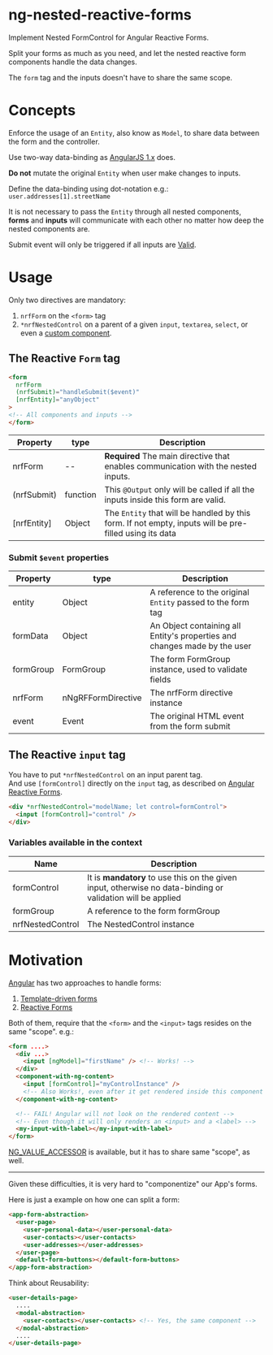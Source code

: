 # ng-nested-reactive-forms

Implement Nested FormControl for Angular Reactive Forms.

Split your forms as much as you need,
and let the nested reactive form components handle the data changes.

The `form` tag and the inputs doesn't have to share the same scope.

# Concepts

Enforce the usage of an `Entity`, also know as `Model`, to share data between the form and the controller.

Use two-way data-binding as [AngularJS 1.x](https://docs.angularjs.org/tutorial/step_06) does.

**Do not** mutate the original `Entity` when user make changes to inputs.

Define the data-binding using dot-notation e.g.: `user.addresses[1].streetName`

It is not necessary to pass the `Entity` through all nested components,  
**forms** and **inputs** will communicate with each other
no matter how deep the nested components are.

Submit event will only be triggered if all inputs are [Valid](https://angular.io/guide/form-validation).


# Usage

Only two directives are mandatory:

1. `nrfForm` on the `<form>` tag
2. `*nrfNestedControl` on a parent of a given `input`, `textarea`, `select`, or even a [custom component](https://angular.io/api/forms/DefaultValueAccessor).


## The Reactive `Form` tag

```html
<form
  nrfForm
  (nrfSubmit)="handleSubmit($event)"
  [nrfEntity]="anyObject"
>
<!-- All components and inputs -->
</form>
```

| Property    | type     | Description                                                                        |
|-------------|----------|------------------------------------------------------------------------------------|
| nrfForm     | --       | **Required** The main directive that enables communication with the nested inputs. |
| (nrfSubmit) | function | This `@Output` only will be called if all the inputs inside this form are valid.   |
| [nrfEntity] | Object   | The `Entity` that will be handled by this form. If not empty, inputs will be pre-filled using its data |


### Submit `$event` properties

| Property   | type               | Description                                          |
|------------|--------------------|------------------------------------------------------|
| entity     | Object             | A reference to the original `Entity` passed to the form tag |
| formData   | Object             | An Object containing all Entity's properties and changes made by the user |
| formGroup  | FormGroup          | The form FormGroup instance, used to validate fields |
| nrfForm    | nNgRFFormDirective | The nrfForm directive instance                       |
| event      | Event              | The original HTML event from the form submit         |



## The Reactive `input` tag

You have to put `*nrfNestedControl` on an input parent tag.  
And use `[formControl]` directly on the `input` tag, as described on
[Angular Reactive Forms](https://angular.io/guide/reactive-forms#create-the-template).

```html
<div *nrfNestedControl="modelName; let control=formControl">
  <input [formControl]="control" />
</div>
```

### Variables available in the context
| Name             | Description                                    |
|------------------|------------------------------------------------|
| formControl      | It is **mandatory** to use this on the given input, otherwise no data-binding or validation will be applied  |
| formGroup        | A reference to the form formGroup              |
| nrfNestedControl | The NestedControl instance                     |



# Motivation

[Angular](https://angular.io) has two approaches to handle forms:

1. [Template-driven forms](https://angular.io/guide/forms#template-driven-forms)
2. [Reactive Forms](https://angular.io/guide/reactive-forms#reactive-forms)

Both of them, require that the `<form>` and the `<input>` tags resides on the same "scope".
e.g.: 
```html
<form ....>
  <div ...>
    <input [ngModel]="firstName" /> <!-- Works! -->
  </div>
  <component-with-ng-content>
    <input [formControl]="myControlInstance" /> 
    <!-- Also Works!, even after it get rendered inside this component -->
  </component-with-ng-content>

  <!-- FAIL! Angular will not look on the rendered content -->
  <!-- Even though it will only renders an <input> and a <label> -->
  <my-input-with-label></my-input-with-label>
</form>
```

[NG_VALUE_ACCESSOR](https://angular.io/api/forms/DefaultValueAccessor) 
is available, but it has to share same "scope", as well.

---

Given these difficulties, it is very hard to "componentize" our App's forms.

Here is just a example on how one can split a form:

```html
<app-form-abstraction>
  <user-page>
    <user-personal-data></user-personal-data>
    <user-contacts></user-contacts>
    <user-addresses></user-addresses>
  </user-page>
  <default-form-buttons></default-form-buttons>
</app-form-abstraction>
```

Think about Reusability:
```html
<user-details-page>
  ....
  <modal-abstraction>
    <user-contacts></user-contacts> <!-- Yes, the same component -->
  </modal-abstraction>
  ....
</user-details-page>
```
